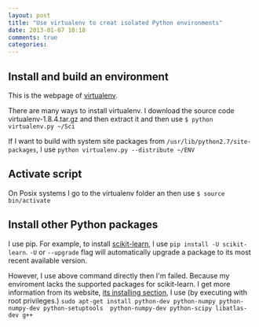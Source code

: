 ```yaml
---
layout: post
title: "Use virtualenv to creat isolated Python environments"
date: 2013-01-07 10:18
comments: true
categories: 
---
```

Install and build an environment
----------------------------------------
This is the webpage of [virtualenv](http://www.virtualenv.org "virtualenv").

There are many ways to install virtualenv. I download the source code virtualenv-1.8.4.tar.gz and then
extract it and then use `$ python virtualenv.py ~/Sci`

If I want to build with system site packages from `/usr/lib/python2.7/site-packages`, I 
use `python virtualenv.py --distribute ~/ENV`

Activate script
---------------
On Posix systems I go to the virtualenv folder an then use `$ source bin/activate`

Install other Python packages
-----------------------------
I use pip. For example, to install [scikit-learn](http://scikit-learn.org "scikit-learn"),
I use `pip install -U scikit-learn`. `-U` or `--upgrade` flag will automatically upgrade
a package to its most recent available version.

However, I use above command directly then I'm failed. Because my enviroment lacks the supported
packages for scikit-learn. I get more information from its website, [its installing 
section](http://scikit-learn.org/stable/install.html#installing-from-source),  I use (by executing with root privileges.) 
`sudo apt-get install python-dev python-numpy python-numpy-dev python-setuptools 
python-numpy-dev python-scipy libatlas-dev g++`

